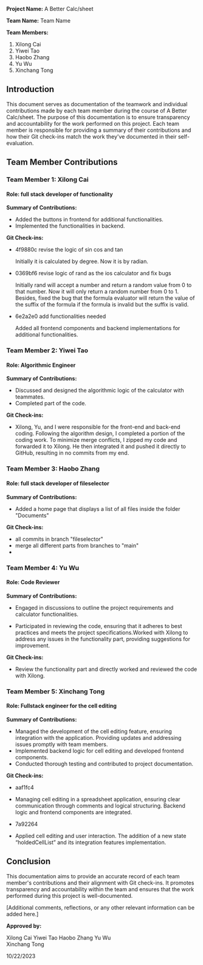 **Project Name:** A Better Calc/sheet

**Team Name:** Team Name

**Team Members:**
1. Xilong Cai
2. Yiwei Tao
3. Haobo Zhang	
4. Yu Wu	
5. Xinchang Tong

## Introduction

This document serves as documentation of the teamwork and individual contributions made by each team member during the course of A Better Calc/sheet. The purpose of this documentation is to ensure transparency and accountability for the work performed on this project. Each team member is responsible for providing a summary of their contributions and how their Git check-ins match the work they've documented in their self-evaluation.

## Team Member Contributions

### Team Member 1: Xilong Cai

#### Role: full stack developer of functionality

**Summary of Contributions:**

- Added the buttons in frontend for additional functionalities.
- Implemented the functionalities in backend.

**Git Check-ins:**

- 4f9880c revise the logic of sin cos and tan

    Initially it is calculated by degree. Now it is by radian.
- 0369bf6 revise logic of rand as the ios calculator and fix bugs

    Initially rand will accept a number and return a random value from 0 to that number. Now it will only return a random number from 0 to 1. Besides, fixed the bug that the formula evaluator will return the value of the suffix of the formula if the formula is invalid but the suffix is valid.
- 6e2a2e0 add functionalities needed

    Added all frontend components and backend implementations for additional functionalities.

### Team Member 2: Yiwei Tao

#### Role: Algorithmic Engineer

**Summary of Contributions:**

- Discussed and designed the algorithmic logic of the calculator with teammates.
- Completed part of the code.

**Git Check-ins:**

- Xilong, Yu, and I were responsible for the front-end and back-end coding. Following the algorithm design, I completed a portion of the coding work. To minimize merge conflicts, I zipped my code and forwarded it to Xilong. He then integrated it and pushed it directly to GitHub, resulting in no commits from my end.

### Team Member 3: Haobo Zhang

#### Role: full stack developer of fileselector

**Summary of Contributions:**

- Added a home page that displays a list of all files inside the folder "Documents"

**Git Check-ins:**

- all commits in branch "fileselector"
- merge all different parts from branches to "main"
- 

### Team Member 4: Yu Wu

#### Role: Code Reviewer

**Summary of Contributions:**

- Engaged in discussions to outline the project requirements and calculator functionalities.

- Participated in reviewing the code, ensuring that it adheres to best practices and meets the project specifications.Worked with Xilong to address any issues in the functionality part, providing suggestions for improvement.

**Git Check-ins:**

- Review the functionality part and directly worked and reviewed the code with Xilong.


### Team Member 5: Xinchang Tong

#### Role: Fullstack engineer for the cell editing

**Summary of Contributions:**

- Managed the development of the cell editing feature, ensuring integration with the application.
Providing updates and addressing issues promptly with team members.
- Implemented backend logic for cell editing and developed frontend components.
- Conducted thorough testing and contributed to project documentation.

 

**Git Check-ins:**

 

- aaf1fc4
- Managing cell editing in a spreadsheet application, ensuring clear communication through comments and logical structuring. Backend logic and frontend components are integrated.

 

- 7a92264
- Applied cell editing and user interaction. The addition of a new state “holdedCellList” and its integration features implementation.

 
## Conclusion

This documentation aims to provide an accurate record of each team member's contributions and their alignment with Git check-ins. It promotes transparency and accountability within the team and ensures that the work performed during this project is well-documented.

[Additional comments, reflections, or any other relevant information can be added here.]

**Approved by:**

Xilong Cai
Yiwei Tao
Haobo Zhang	
Yu Wu	
Xinchang Tong


10/22/2023
